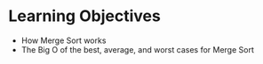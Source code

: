 # Learning Objectives

* How Merge Sort works
* The Big O of the best, average, and worst cases for Merge Sort
